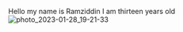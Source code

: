 Hello my name is Ramziddin 
I am thirteen years old
<img>![photo_2023-01-28_19-21-33](https://user-images.githubusercontent.com/116447470/215271699-9869ca21-056b-429a-94e6-c220c6c9157c.jpg)<img/>

